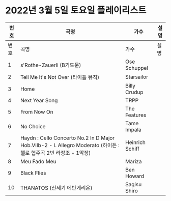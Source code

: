 # 2022년 3월 5일 토요일 플레이리스트

| 번호 | 곡명 | 가수 | 설명 |
|------|------|------|------|
| 번호 | 곡명 | 가수 | 설명 |
| 1 | s'Rothe-Zauerli (B기도문) | Ose Schuppel |  |
| 2 | Tell Me It's Not Over (타이틀 뮤직) | Starsailor |  |
| 3 | Home | Billy Crudup |  |
| 4 | Next Year Song | TRPP |  |
| 5 | From Now On | The Features |  |
| 6 | No Choice | Tame Impala |  |
| 7 | Haydn : Cello Concerto No.2 In D Major Hob.VIIb-2 - I. Allegro Moderato (하이든 : 첼로 협주곡 2번 라장조 - 1악장) | Heinrich Schiff |  |
| 8 | Meu Fado Meu | Mariza |  |
| 9 | Black Flies | Ben Howard |  |
| 10 | THANATOS (신세기 에반게리온) | Sagisu Shiro |  |
